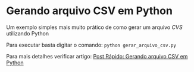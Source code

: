 # Gerando arquivo CSV em Python

Um exemplo simples mais muito prático de como gerar um arquivo _CVS_ utilizando Python

Para executar basta digitar o comando:
`
python gerar_arquivo_csv.py
`

Para mais detalhes verificar artigo: [Post Rápido: Gerando arquivo CSV em Python](https://cezbatistao.wordpress.com/2016/05/02/post-rapido-gerando-arquivo-csv-em-python/)
